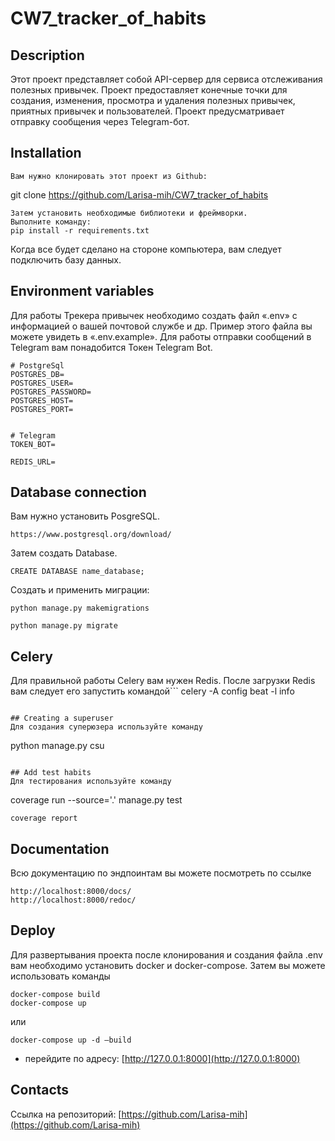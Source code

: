 # CW7_tracker_of_habits

## Description
Этот проект представляет собой API-сервер для сервиса отслеживания полезных привычек. Проект предоставляет конечные точки для создания, 
изменения, просмотра и удаления полезных привычек, приятных привычек и пользователей. Проект предусматривает отправку 
сообщения через Telegram-бот.

## Installation
```
Вам нужно клонировать этот проект из Github:
```
git clone https://github.com/Larisa-mih/CW7_tracker_of_habits
```
Затем установить необходимые библиотеки и фреймворки. 
Выполните команду:
pip install -r requirements.txt
```
Когда все будет сделано на стороне компьютера, вам следует подключить базу данных.

## Environment variables
Для работы Трекера привычек необходимо создать файл «.env» с информацией о вашей почтовой службе и др. 
Пример этого файла вы можете увидеть в «.env.example».
Для работы отправки сообщений в Telegram вам понадобится Токен Telegram Bot.
```
# PostgreSql
POSTGRES_DB=
POSTGRES_USER=
POSTGRES_PASSWORD=
POSTGRES_HOST=
POSTGRES_PORT=


# Telegram
TOKEN_BOT=

REDIS_URL=
```

## Database connection
Вам нужно установить PosgreSQL. 
```
https://www.postgresql.org/download/
```

Затем создать Database.
```
CREATE DATABASE name_database;
```

Создать и применить миграции:
```
python manage.py makemigrations
```
```
python manage.py migrate
```

## Celery
Для правильной работы Celery вам нужен Redis. После загрузки Redis вам следует его запустить командой```
celery -A config beat -l info
```

## Creating a superuser
Для создания суперюзера используйте команду
```
python manage.py csu
```

## Add test habits
Для тестирования используйте команду
```
coverage run --source='.' manage.py test
```
coverage report
```

## Documentation
Всю документацию по эндпоинтам вы можете посмотреть по ссылке
```
http://localhost:8000/docs/
http://localhost:8000/redoc/
```

## Deploy


Для развертывания проекта после клонирования и создания файла .env вам необходимо установить docker и docker-compose.
Затем вы можете использовать команды
```
docker-compose build
docker-compose up
```

или
```
docker-compose up -d —build
```

- перейдите по адресу: [http://127.0.0.1:8000](http://127.0.0.1:8000)

## Contacts

Ссылка на репозиторий: [https://github.com/Larisa-mih](https://github.com/Larisa-mih)